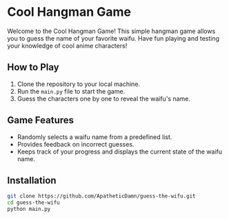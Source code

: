 # Cool Hangman Game

Welcome to the Cool Hangman Game! This simple hangman game allows you to guess the name of your favorite waifu. Have fun playing and testing your knowledge of cool anime characters!

## How to Play

1. Clone the repository to your local machine.
2. Run the `main.py` file to start the game.
3. Guess the characters one by one to reveal the waifu's name.

## Game Features

- Randomly selects a waifu name from a predefined list.
- Provides feedback on incorrect guesses.
- Keeps track of your progress and displays the current state of the waifu name.

## Installation

```bash
git clone https://github.com/ApatheticDamn/guess-the-wifu.git
cd guess-the-wifu
python main.py
